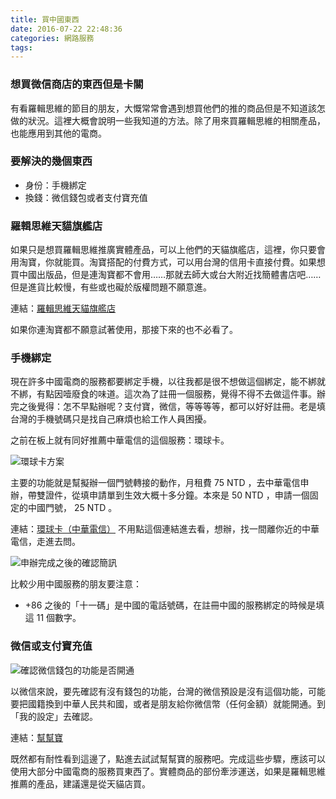 ```yaml
---
title: 買中國東西
date: 2016-07-22 22:48:36
categories: 網路服務
tags:
---
```


### 想買微信商店的東西但是卡關

有看羅輯思維的節目的朋友，大慨常常會遇到想買他們的推的商品但是不知道該怎做的狀況。這裡大概會說明一些我知道的方法。除了用來買羅輯思維的相關產品，也能應用到其他的電商。


### 要解決的幾個東西

- 身份：手機綁定
- 換錢：微信錢包或者支付寶充值


### 羅輯思維天貓旗艦店

如果只是想買羅輯思維推廣實體產品，可以上他們的天貓旗艦店，這裡，你只要會用淘寶，你就能買。淘寶搭配的付費方式，可以用台灣的信用卡直接付費。如果想買中國出版品，但是連淘寶都不會用……那就去師大或台大附近找簡體書店吧……但是進貨比較慢，有些或也礙於版權問題不願意進。

連結：[羅輯思維天貓旗艦店](https://luojisiwei.world.tmall.com/)

如果你連淘寶都不願意試著使用，那接下來的也不必看了。


### 手機綁定

現在許多中國電商的服務都要綁定手機，以往我都是很不想做這個綁定，能不綁就不綁，有點因噎廢食的味道。這次為了註冊一個服務，覺得不得不去做這件事。辦完之後覺得：怎不早點辦呢？支付寶，微信，等等等等，都可以好好註冊。老是填台灣的手機號碼只是找自己麻煩也給工作人員困擾。

之前在板上就有同好推薦中華電信的這個服務：環球卡。

![環球卡方案](https://c3.staticflickr.com/9/8688/28190114330_e905de8138.jpg)

主要的功能就是幫擬辦一個門號轉接的動作，月租費 75 NTD ，去中華電信申辦，帶雙證件，從填申請單到生效大概十多分鐘。本來是 50 NTD ，申請一個固定的中國門號， 25 NTD 。

連結：[環球卡（中華電信）](http://www.sim2travel.com/index.php/product-description)
不用點這個連結進去看，想辦，找一間離你近的中華電信，走進去問。

![申辦完成之後的確認簡訊](https://c8.staticflickr.com/9/8719/28473492375_2c50709f7e.jpg)

比較少用中國服務的朋友要注意：

- +86 之後的「十一碼」是中國的電話號碼，在註冊中國的服務綁定的時候是填這 11 個數字。


### 微信或支付寶充值

![確認微信錢包的功能是否開通](https://c6.staticflickr.com/9/8341/28395594741_a7c4b684c6.jpg)

以微信來說，要先確認有沒有錢包的功能，台灣的微信預設是沒有這個功能，可能要把國籍換到中華人民共和國，或者是朋友給你微信幣（任何金額）就能開通。到「我的設定」去確認。

連結：[幫幫寶](https://www.paybao.com.tw/)

既然都有耐性看到這邊了，點進去試試幫幫寶的服務吧。完成這些步驟，應該可以使用大部分中國電商的服務買東西了。實體商品的部份牽涉運送，如果是羅輯思維推薦的產品，建議還是從天貓店買。
